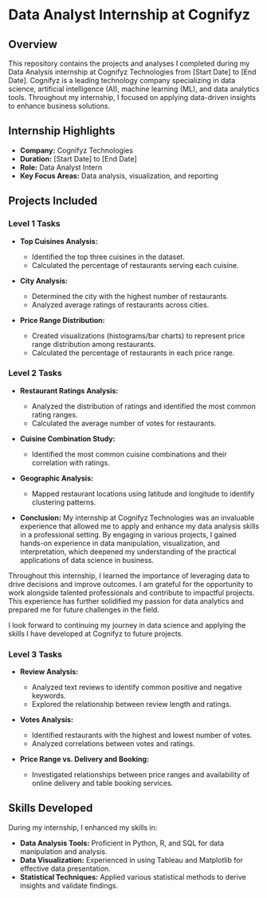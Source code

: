 # Data Analyst Internship at Cognifyz

## Overview
This repository contains the projects and analyses I completed during my Data Analysis internship at Cognifyz Technologies from [Start Date] to [End Date]. Cognifyz is a leading technology company specializing in data science, artificial intelligence (AI), machine learning (ML), and data analytics tools. Throughout my internship, I focused on applying data-driven insights to enhance business solutions.

## Internship Highlights
- **Company:** Cognifyz Technologies
- **Duration:** [Start Date] to [End Date]
- **Role:** Data Analyst Intern
- **Key Focus Areas:** Data analysis, visualization, and reporting

## Projects Included
### Level 1 Tasks
- **Top Cuisines Analysis:** 
  - Identified the top three cuisines in the dataset.
  - Calculated the percentage of restaurants serving each cuisine.

- **City Analysis:**
  - Determined the city with the highest number of restaurants.
  - Analyzed average ratings of restaurants across cities.

- **Price Range Distribution:**
  - Created visualizations (histograms/bar charts) to represent price range distribution among restaurants.
  - Calculated the percentage of restaurants in each price range.

### Level 2 Tasks
- **Restaurant Ratings Analysis:**
  - Analyzed the distribution of ratings and identified the most common rating ranges.
  - Calculated the average number of votes for restaurants.

- **Cuisine Combination Study:**
  - Identified the most common cuisine combinations and their correlation with ratings.

- **Geographic Analysis:**
  - Mapped restaurant locations using latitude and longitude to identify clustering patterns.

- **Conclusion:**
My internship at Cognifyz Technologies was an invaluable experience that allowed me to apply and enhance my data analysis skills in a professional setting. By engaging in various projects, I gained hands-on experience in data manipulation, visualization, and interpretation, which deepened my understanding of the practical applications of data science in business.

Throughout this internship, I learned the importance of leveraging data to drive decisions and improve outcomes. I am grateful for the opportunity to work alongside talented professionals and contribute to impactful projects. This experience has further solidified my passion for data analytics and prepared me for future challenges in the field.

I look forward to continuing my journey in data science and applying the skills I have developed at Cognifyz to future projects.

### Level 3 Tasks
- **Review Analysis:**
  - Analyzed text reviews to identify common positive and negative keywords.
  - Explored the relationship between review length and ratings.

- **Votes Analysis:**
  - Identified restaurants with the highest and lowest number of votes.
  - Analyzed correlations between votes and ratings.

- **Price Range vs. Delivery and Booking:**
  - Investigated relationships between price ranges and availability of online delivery and table booking services.

## Skills Developed
During my internship, I enhanced my skills in:
- **Data Analysis Tools:** Proficient in Python, R, and SQL for data manipulation and analysis.
- **Data Visualization:** Experienced in using Tableau and Matplotlib for effective data presentation.
- **Statistical Techniques:** Applied various statistical methods to derive insights and validate findings.
